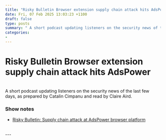 ```yaml
---
title: "Risky Bulletin Browser extension supply chain attack hits AdsPower"
date: Fri, 07 Feb 2025 13:03:23 +1100
draft: false
type: posts
summary: " A short podcast updating listeners on the security news of the last few days, as prepared by Catalin Cimpanu and read by"
categories: 
- 
---
```

# Risky Bulletin Browser extension supply chain attack hits AdsPower


<br/>
A short podcast updating listeners on the security news of the last few days, as prepared by Catalin Cimpanu and read by Claire Aird.

### Show notes

-   [Risky Bulletin: Supply chain attack at AdsPower browser platform](https://risky.biz/risky-bulletin-supply-chain-attack-at-adspower-browser-platform/)

<br/>
---
